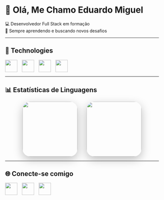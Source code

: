 # 👋 Olá, Me Chamo Eduardo Miguel  

💻 Desenvolvedor Full Stack em formação  
🎯 Sempre aprendendo e buscando novos desafios  

---

## 🚀 Technologies

<div style="display: flex; gap: 15px; flex-wrap: wrap; align-items: center;">
  <img src="https://cdn.jsdelivr.net/gh/devicons/devicon/icons/html5/html5-original.svg" width="40" height="40"/>
  <img src="https://cdn.jsdelivr.net/gh/devicons/devicon/icons/css3/css3-original.svg" width="40" height="40"/>
  <img src="https://cdn.jsdelivr.net/gh/devicons/devicon/icons/javascript/javascript-original.svg" width="40" height="40"/>
  <img src="https://cdn.jsdelivr.net/gh/devicons/devicon/icons/nodejs/nodejs-original.svg" width="40" height="40"/>
</div>

---

## 📊 Estatísticas de Linguagens

<p align="center" style="display: flex; justify-content: center; gap: 30px; flex-wrap: wrap; align-items: center;">
  
  <!-- GitHub Stats geral -->
  <img height="180em" src="https://github-readme-stats.vercel.app/api?username=TWLMORFEU&show_icons=true&count_private=true&include_all_commits=true&title_color=00FFFF&icon_color=00FFFF&text_color=00FFFF&bg_color=000000" style="border-radius: 25px; box-shadow: 0 10px 30px rgba(0,0,0,0.25); transition: transform 0.3s;" onmouseover="this.style.transform='scale(1.08)'" onmouseout="this.style.transform='scale(1)'"/>

  <!-- Gráfico de linguagens em donut -->
  <img height="180em" src="https://github-readme-stats.vercel.app/api/top-langs/?username=TWLMORFEU&layout=donut&langs_count=8&title_color=00FFFF&text_color=00FFFF&bg_color=000000&hide_border=false&icon_color=00FFFF" style="border-radius: 25px; box-shadow: 0 10px 30px rgba(0,0,0,0.25); transition: transform 0.3s;" onmouseover="this.style.transform='scale(1.08)'" onmouseout="this.style.transform='scale(1)'"/>

</p>







---

## 🌐 Conecte-se comigo  

<div style="display: flex; gap: 15px;">
  <a href="https://www.linkedin.com/in/seu-perfil" target="_blank">
    <img src="https://cdn.jsdelivr.net/gh/devicons/devicon/icons/linkedin/linkedin-original.svg" width="40" height="40"/>
  </a>
  <a href="https://github.com/SeuUsuario" target="_blank">
    <img src="https://cdn.jsdelivr.net/gh/devicons/devicon/icons/github/github-original.svg" width="40" height="40"/>
  </a>
  <a href="https://www.instagram.com/seu-perfil" target="_blank">
    <img src="https://cdn-icons-png.flaticon.com/512/2111/2111463.png" width="40" height="40"/>
  </a>
</div>

